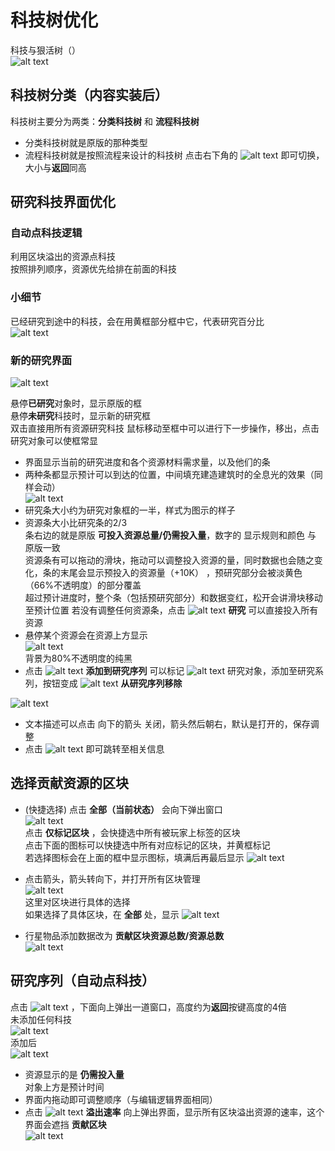 # 科技树优化
科技与狠活树（）   
![alt text](图/科技树-初始.png)
## 科技树分类（内容实装后）
科技树主要分为两类：**分类科技树** 和 **流程科技树**  
- 分类科技树就是原版的那种类型
- 流程科技树就是按照流程来设计的科技树
点击右下角的 ![alt text](图/refresh.png) 即可切换，大小与**返回**同高

## 研究科技界面优化  
### 自动点科技逻辑
利用区块溢出的资源点科技  
按照排列顺序，资源优先给排在前面的科技
### 小细节
已经研究到途中的科技，会在用黄框部分框中它，代表研究百分比  
![alt text](图/科技树-示意1.png)  
  
### 新的研究界面  
![alt text](图/科技树-研究界面.png)  

悬停**已研究**对象时，显示原版的框  
悬停**未研究**科技时，显示新的研究框  
双击直接用所有资源研究科技
鼠标移动至框中可以进行下一步操作，移出，点击研究对象可以使框常显  

- 界面显示当前的研究进度和各个资源材料需求量，以及他们的条    
- 两种条都显示预计可以到达的位置，中间填充建造建筑时的全息光的效果（同样会动）  
![alt text](图/科技树-示意2.png)
- 研究条大小约为研究对象框的一半，样式为图示的样子  
- 资源条大小比研究条的2/3  
条右边的就是原版 **可投入资源总量/仍需投入量**，数字的 显示规则和颜色 与 原版一致   
资源条有可以拖动的滑块，拖动可以调整投入资源的量，同时数据也会随之变化，条的末尾会显示预投入的资源量（+10K） ，预研究部分会被淡黄色（66%不透明度）的部分覆盖   
超过预计进度时，整个条（包括预研究部分）和数据变红，松开会讲滑块移动至预计位置
若没有调整任何资源条，点击 ![alt text](图/check.png) **研究** 可以直接投入所有资源  
- 悬停某个资源会在资源上方显示  
![alt text](图/科技树-研究界面2.png)  
背景为80%不透明度的纯黑
- 点击 ![alt text](图/add.png) **添加到研究序列** 可以标记 ![alt text](图/mark.png) 研究对象，添加至研究系列，按钮变成 ![alt text](图/cancel.png) **从研究序列移除**   

![alt text](图/科技树-标记.png)

- 文本描述可以点击 向下的箭头 关闭，箭头然后朝右，默认是打开的，保存调整   
- 点击 ![alt text](图/about.png) 即可跳转至相关信息

## 选择贡献资源的区块
- (快捷选择) 点击 **全部（当前状态）** 会向下弹出窗口  
![alt text](图/科技树-贡献区块1.png)  
点击 **仅标记区块** ，会快捷选中所有被玩家上标签的区块  
点击下面的图标可以快捷选中所有对应标记的区块，并黄框标记  
若选择图标会在上面的框中显示图标，填满后再最后显示 ![alt text](图/rename.png) 
- 点击箭头，箭头转向下，并打开所有区块管理  
![alt text](图/科技树-贡献区块.png)  
这里对区块进行具体的选择  
如果选择了具体区块，在 **全部** 处，显示 ![alt text](图/rename.png)

- 行星物品添加数据改为 **贡献区块资源总数/资源总数**  
![alt text](图/科技树-资源.png)

## 研究序列（自动点科技）
点击 ![alt text](图/changelog.png) ，下面向上弹出一道窗口，高度约为**返回**按键高度的4倍  
未添加任何科技  
![alt text](图/科技树-研究序列.png)  
添加后  
![alt text](图/科技树-研究序列1.png)  
- 资源显示的是 **仍需投入量**  
对象上方是预计时间  
- 界面内拖动即可调整顺序（与编辑逻辑界面相同）
- 点击 ![alt text](图/tendency.png) **溢出速率** 向上弹出界面，显示所有区块溢出资源的速率，这个界面会遮挡 **贡献区块**  
![alt text](图/科技树-研究序列2.png)

